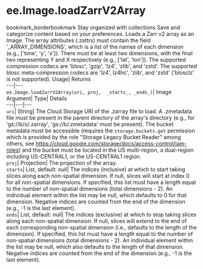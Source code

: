  
#  ee.Image.loadZarrV2Array
bookmark_borderbookmark Stay organized with collections  Save and categorize content based on your preferences.
Loads a Zarr v2 array as an Image. The array attributes (.zattrs) must contain the field '_ARRAY_DIMENSIONS', which is a list of the names of each dimension (e.g., ['time', 'y', 'x']). There must be at least two dimensions, with the final two representing Y and X respectively (e.g., ['lat', 'lon']). The supported compression codecs are 'blosc', 'gzip', 'lz4', 'zlib', and 'zstd'. The supported blosc meta-compression codecs are 'lz4', lz4hc', 'zlib', and 'zstd' ('blosclz' is not supported). 
Usage| Returns  
---|---  
`ee.Image.loadZarrV2Array(uri, proj,  _starts_, _ends_)`| Image  
Argument| Type| Details  
---|---|---  
`uri`| String| The Cloud Storage URI of the .zarray file to load. A .zmetadata file must be present in the parent directory of the array's directory (e.g., for 'gs://b/o/.zarray', 'gs://b/.zmetadata' must be present). The bucket metadata must be accessible (requires the `storage.buckets.get` permission which is provided by the role "Storage Legacy Bucket Reader" among others, see https://cloud.google.com/storage/docs/access-control/iam-roles) and the bucket must be located in the US multi-region, a dual-region including US-CENTRAL1, or the US-CENTRAL1 region.  
`proj`| Projection| The projection of the array.  
`starts`| List, default: null| The indices (inclusive) at which to start taking slices along each non-spatial dimension. If null, slices will start at index 0 for all non-spatial dimensions. If specified, this list must have a length equal to the number of non-spatial dimensions (total dimensions - 2). An individual element within the list may be null, which defaults to 0 for that dimension. Negative indices are counted from the end of the dimension (e.g., -1 is the last element).  
`ends`| List, default: null| The indices (exclusive) at which to stop taking slices along each non-spatial dimension. If null, slices will extend to the end of each corresponding non-spatial dimension (i.e., defaults to the length of the dimension). If specified, this list must have a length equal to the number of non-spatial dimensions (total dimensions - 2). An individual element within the list may be null, which also defaults to the length of that dimension. Negative indices are counted from the end of the dimension (e.g., -1 is the last element).  
